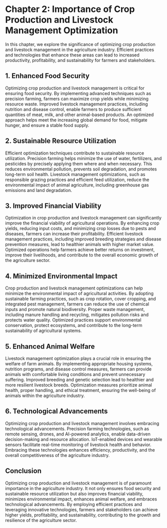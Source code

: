 Chapter 2: Importance of Crop Production and Livestock Management Optimization
==============================================================================

In this chapter, we explore the significance of optimizing crop production and livestock management in the agriculture industry. Efficient practices and technologies that enhance these areas can lead to increased productivity, profitability, and sustainability for farmers and stakeholders.

**1. Enhanced Food Security**
-----------------------------

Optimizing crop production and livestock management is critical for ensuring food security. By implementing advanced techniques such as precision farming, farmers can maximize crop yields while minimizing resource waste. Improved livestock management practices, including nutrition and disease control, enable farmers to produce sufficient quantities of meat, milk, and other animal-based products. An optimized approach helps meet the increasing global demand for food, mitigate hunger, and ensure a stable food supply.

**2. Sustainable Resource Utilization**
---------------------------------------

Efficient optimization techniques contribute to sustainable resource utilization. Precision farming helps minimize the use of water, fertilizers, and pesticides by precisely applying them where and when necessary. This reduces environmental pollution, prevents soil degradation, and promotes long-term soil health. Livestock management optimizations, such as responsible grazing practices and efficient feed utilization, reduce the environmental impact of animal agriculture, including greenhouse gas emissions and land degradation.

**3. Improved Financial Viability**
-----------------------------------

Optimization in crop production and livestock management can significantly improve the financial viability of agricultural operations. By enhancing crop yields, reducing input costs, and minimizing crop losses due to pests and diseases, farmers can increase their profitability. Efficient livestock management practices, including improved breeding strategies and disease prevention measures, lead to healthier animals with higher market value. Optimized operations help farmers achieve better returns on investment, improve their livelihoods, and contribute to the overall economic growth of the agriculture sector.

**4. Minimized Environmental Impact**
-------------------------------------

Crop production and livestock management optimizations can help minimize the environmental impact of agricultural activities. By adopting sustainable farming practices, such as crop rotation, cover cropping, and integrated pest management, farmers can reduce the use of chemical inputs and promote natural biodiversity. Proper waste management, including manure handling and recycling, mitigates pollution risks and protects water quality. Optimized practices support environmental conservation, protect ecosystems, and contribute to the long-term sustainability of agricultural systems.

**5. Enhanced Animal Welfare**
------------------------------

Livestock management optimization plays a crucial role in ensuring the welfare of farm animals. By implementing appropriate housing systems, nutrition programs, and disease control measures, farmers can provide animals with comfortable living conditions and prevent unnecessary suffering. Improved breeding and genetic selection lead to healthier and more resilient livestock breeds. Optimization measures prioritize animal health, proper handling, and ethical treatment, ensuring the well-being of animals within the agriculture industry.

**6. Technological Advancements**
---------------------------------

Optimizing crop production and livestock management involves embracing technological advancements. Precision farming technologies, such as remote sensing, drones, and AI-powered analytics, enable data-driven decision-making and resource allocation. IoT-enabled devices and wearable sensors facilitate real-time monitoring of livestock health and behavior. Embracing these technologies enhances efficiency, productivity, and the overall competitiveness of the agriculture industry.

**Conclusion**
--------------

Optimizing crop production and livestock management is of paramount importance in the agriculture industry. It not only ensures food security and sustainable resource utilization but also improves financial viability, minimizes environmental impact, enhances animal welfare, and embraces technological advancements. By employing efficient practices and leveraging innovative technologies, farmers and stakeholders can achieve higher yields, profitability, and sustainability, contributing to the growth and resilience of the agriculture sector.
